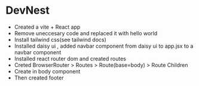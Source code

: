 # DevNest

- Created a vite + React app
- Remove uneccesary code and replaced it with hello world
- Install tailwind css(see tailwind docs)
- Installed daisy ui , added navbar component from daisy ui to app.jsx to a navbar component
- Installed react router dom and created routes
- Creted BrowserRouter > Routes > Route(base=body) > Route Children
- Create <Outlet /> in body component
- Then created footer


